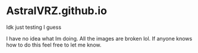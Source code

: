 # AstralVRZ.github.io
Idk just testing I guess

I have no idea what Im doing. All the images are broken lol. If anyone knows how to do this feel free to let me know.
